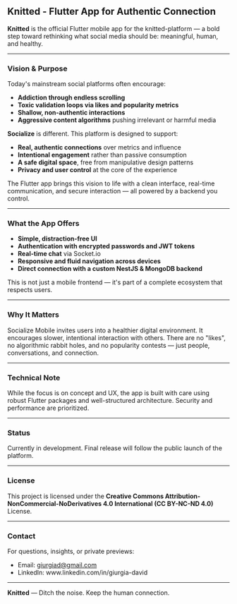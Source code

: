 ## Knitted - Flutter App for Authentic Connection

**Knitted** is the official Flutter mobile app for the knitted-platform — a bold step toward rethinking what social media should be: meaningful, human, and healthy.

---

### Vision & Purpose

Today's mainstream social platforms often encourage:

- **Addiction through endless scrolling**
- **Toxic validation loops via likes and popularity metrics**
- **Shallow, non-authentic interactions**
- **Aggressive content algorithms** pushing irrelevant or harmful media

**Socialize** is different. This platform is designed to support:

- **Real, authentic connections** over metrics and influence
- **Intentional engagement** rather than passive consumption
- **A safe digital space**, free from manipulative design patterns
- **Privacy and user control** at the core of the experience

The Flutter app brings this vision to life with a clean interface, real-time communication, and secure interaction — all powered by a backend you control.

---

### What the App Offers

- **Simple, distraction-free UI**
- **Authentication with encrypted passwords and JWT tokens**
- **Real-time chat** via Socket.io
- **Responsive and fluid navigation across devices**
- **Direct connection with a custom NestJS & MongoDB backend**

This is not just a mobile frontend — it's part of a complete ecosystem that respects users.

---

### Why It Matters

Socialize Mobile invites users into a healthier digital environment. It encourages slower, intentional interaction with others. There are no "likes", no algorithmic rabbit holes, and no popularity contests — just people, conversations, and connection.

---

### Technical Note

While the focus is on concept and UX, the app is built with care using robust Flutter packages and well-structured architecture. Security and performance are prioritized.

---

### Status

Currently in development. Final release will follow the public launch of the platform.

---

### License

This project is licensed under the **Creative Commons Attribution-NonCommercial-NoDerivatives 4.0 International (CC BY-NC-ND 4.0)** License.

---

### Contact

For questions, insights, or private previews:

- Email: [giurgiad@gmail.com](mailto\:giurgiad@gmail.com)
- LinkedIn: www\.linkedin.com/in/giurgia-david

---

**Knitted** — Ditch the noise. Keep the human connection.


